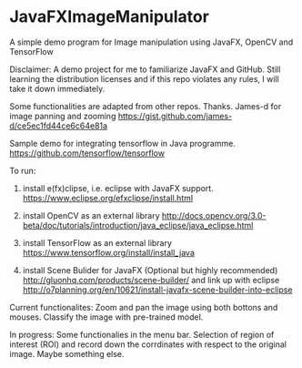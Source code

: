 # JavaFXImageManipulator
A simple demo program for Image manipulation using JavaFX, OpenCV and TensorFlow

Disclaimer: A demo project for me to familiarize JavaFX and GitHub. Still learning the distribution licenses and if this repo violates any rules, I will take it down immediately.

Some functionalities are adapted from other repos. Thanks.
James-d for image panning and zooming
https://gist.github.com/james-d/ce5ec1fd44ce6c64e81a

Sample demo for integrating tensorflow in Java programme.
https://github.com/tensorflow/tensorflow

To run:

1. install e(fx)clipse, i.e. eclipse with JavaFX support.
https://www.eclipse.org/efxclipse/install.html 

2. install OpenCV as an external library
http://docs.opencv.org/3.0-beta/doc/tutorials/introduction/java_eclipse/java_eclipse.html

3. install TensorFlow as an external library
https://www.tensorflow.org/install/install_java

4. install Scene Bulider for JavaFX (Optional but highly recommended)
http://gluonhq.com/products/scene-builder/
and link up with eclipse
http://o7planning.org/en/10621/install-javafx-scene-builder-into-eclipse

Current functionalites:
Zoom and pan the image using both bottons and mouses.
Classify the image with pre-trained model.

In progress:
Some functionalies in the menu bar.
Selection of region of interest (ROI) and record down the corrdinates with respect to the original image.
Maybe something else.
